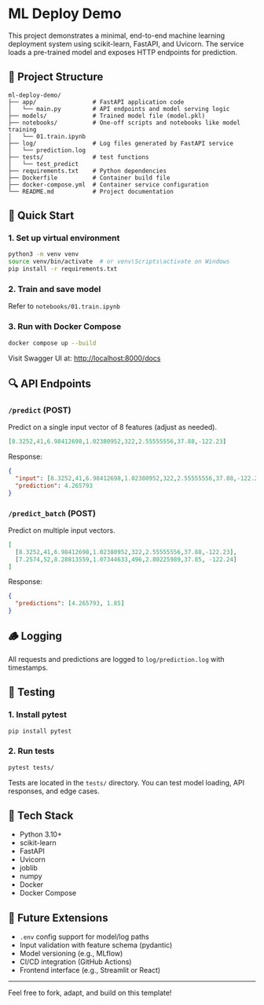 # ML Deploy Demo

This project demonstrates a minimal, end-to-end machine learning deployment system using scikit-learn, FastAPI, and Uvicorn. The service loads a pre-trained model and exposes HTTP endpoints for prediction.

## 📁 Project Structure

```
ml-deploy-demo/
├── app/                # FastAPI application code
│   └── main.py         # API endpoints and model serving logic
├── models/             # Trained model file (model.pkl)
├── notebooks/          # One-off scripts and notebooks like model training
│   └── 01.train.ipynb
├── log/                # Log files generated by FastAPI service
│   └── prediction.log
├── tests/              # test functions
│   └── test_predict    
├── requirements.txt    # Python dependencies
├── Dockerfile          # Container build file
├── docker-compose.yml  # Container service configuration
└── README.md           # Project documentation
```

## 🚀 Quick Start

### 1. Set up virtual environment
```bash
python3 -m venv venv
source venv/bin/activate  # or venv\Scripts\activate on Windows
pip install -r requirements.txt
```

### 2. Train and save model
Refer to `notebooks/01.train.ipynb`

### 3. Run with Docker Compose
```bash
docker compose up --build
```

Visit Swagger UI at: [http://localhost:8000/docs](http://localhost:8000/docs)

## 🔍 API Endpoints

### `/predict` (POST)
Predict on a single input vector of 8 features (adjust as needed).
```json
[8.3252,41,6.98412698,1.02380952,322,2.55555556,37.88,-122.23]
```
Response:
```json
{
  "input": [8.3252,41,6.98412698,1.02380952,322,2.55555556,37.88,-122.23],
  "prediction": 4.265793
}
```

### `/predict_batch` (POST)
Predict on multiple input vectors.
```json
[
  [8.3252,41,6.98412698,1.02380952,322,2.55555556,37.88,-122.23],
  [7.2574,52,8.28813559,1.07344633,496,2.80225989,37.85, -122.24]
]
```
Response:
```json
{
  "predictions": [4.265793, 1.85]
}
```

## 🪵 Logging
All requests and predictions are logged to `log/prediction.log` with timestamps.


## 🧪 Testing
### 1. Install pytest
```bash
pip install pytest
```

### 2. Run tests
```bash
pytest tests/
```

Tests are located in the `tests/` directory. You can test model loading, API responses, and edge cases.



## 🧱 Tech Stack
- Python 3.10+
- scikit-learn
- FastAPI
- Uvicorn
- joblib
- numpy
- Docker
- Docker Compose

## 📌 Future Extensions
- `.env` config support for model/log paths
- Input validation with feature schema (pydantic)
- Model versioning (e.g., MLflow)
- CI/CD integration (GitHub Actions)
- Frontend interface (e.g., Streamlit or React)

---

Feel free to fork, adapt, and build on this template!